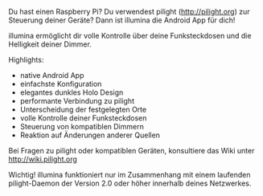 Du hast einen Raspberry Pi? Du verwendest pilight (http://pilight.org)
zur Steuerung deiner Geräte? Dann ist illumina die Android App für dich!

illumina ermöglicht dir volle Kontrolle über deine Funksteckdosen und
die Helligkeit deiner Dimmer.

Highlights:
* native Android App
* einfachste Konfiguration
* elegantes dunkles Holo Design
* performante Verbindung zu pilight
* Unterscheidung der festgelegten Orte
* volle Kontrolle deiner Funksteckdosen
* Steuerung von kompatiblen Dimmern
* Reaktion auf Änderungen anderer Quellen

Bei Fragen zu pilight oder kompatiblen Geräten, konsultiere das
Wiki unter http://wiki.pilight.org

Wichtig!
illumina funktioniert nur im Zusammenhang mit einem laufenden pilight-Daemon
der Version 2.0 oder höher innerhalb deines Netzwerkes.
